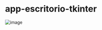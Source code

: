 # app-escritorio-tkinter
![image](https://github.com/user-attachments/assets/d62f7cb3-febd-496e-b49e-338f0a0caccd)
